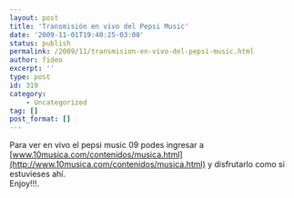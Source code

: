 ```yaml
---
layout: post
title: 'Transmisión en vivo del Pepsi Music'
date: '2009-11-01T19:40:25-03:00'
status: publish
permalink: /2009/11/transmision-en-vivo-del-pepsi-music.html
author: fideo
excerpt: ''
type: post
id: 319
category:
    - Uncategorized
tag: []
post_format: []
---
```

Para ver en vivo el pepsi music 09 podes ingresar a  
[www.10musica.com/contenidos/musica.html](http://www.10musica.com/contenidos/musica.html) y disfrutarlo como si estuvieses ahí.  
Enjoy!!!.
